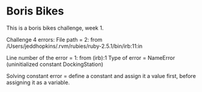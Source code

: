 # Boris Bikes

This is a boris bikes challenge, week 1.


Challenge 4 errors:
File path = 2: from /Users/jeddhopkins/.rvm/rubies/ruby-2.5.1/bin/irb:11:in <main>
Line number of the error = 1: from (irb):1
Type of error = NameError (uninitialized constant DockingStation)

Solving constant error = define a constant and assign it a value first, before assigning it as a variable.
